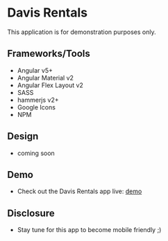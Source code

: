 # Davis Rentals
This application is for demonstration purposes only. 

## Frameworks/Tools
- Angular v5+
- Angular Material v2
- Angular Flex Layout v2
- SASS
- hammerjs v2+
- Google Icons
- NPM

## Design
- coming soon

## Demo
- Check out the Davis Rentals app live: [demo](http://davis.rentals/)

## Disclosure
- Stay tune for this app to become mobile friendly ;)
